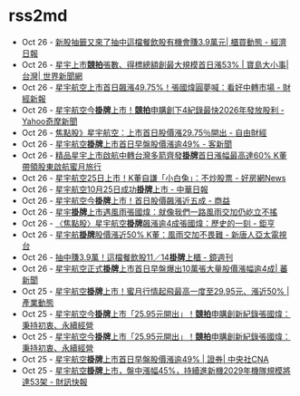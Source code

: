 # rss2md

<!-- rss start -->
- Oct 26 - [新股抽籤又來了抽中這檔餐飲股有機會賺3.9萬元| 櫃買動態 - 經濟日報](https://www.google.com/url?rct=j&sa=t&url=https://money.udn.com/money/story/11074/8313905&ct=ga&cd=CAIyIGMyMDFhNDU4NzAzY2ViODg6Y29tLnR3OnpoLVRXOlRX&usg=AOvVaw369C7aimjnfziuX_0HGLJJ)
- Oct 26 - [星宇上市<b>競拍</b>張數、得標總額創最大規模首日漲53% | 寶島大小事| 台灣| 世界新聞網](https://www.google.com/url?rct=j&sa=t&url=https://www.worldjournal.com/wj/story/121221/8317617&ct=ga&cd=CAIyIGMyMDFhNDU4NzAzY2ViODg6Y29tLnR3OnpoLVRXOlRX&usg=AOvVaw2V5UWS7XWTErH30NTQRKa5)
- Oct 26 - [星宇航空上市首日飆漲49.75%！張國煒圓夢喊：看好中轉市場 - 財經新報](https://www.google.com/url?rct=j&sa=t&url=https://finance.technews.tw/2024/10/25/dream-come-true/&ct=ga&cd=CAIyIGMyMDFhNDU4NzAzY2ViODg6Y29tLnR3OnpoLVRXOlRX&usg=AOvVaw2jkDyfKQ56QmOHPA42DPUI)
- Oct 26 - [星宇航空今<b>掛牌</b>上市！<b>競拍</b>申購創下4紀錄最快2026年發放股利 - Yahoo奇摩新聞](https://www.google.com/url?rct=j&sa=t&url=https://tw.news.yahoo.com/%25E6%2598%259F%25E5%25AE%2587%25E8%2588%25AA%25E7%25A9%25BA%25E4%25BB%258A%25E6%258E%259B%25E7%2589%258C%25E4%25B8%258A%25E5%25B8%2582-%25E7%25AB%25B6%25E6%258B%258D%25E7%2594%25B3%25E8%25B3%25BC%25E5%2589%25B5%25E4%25B8%258B4%25E7%25B4%2580%25E9%258C%2584-%25E6%259C%2580%25E5%25BF%25AB2026%25E5%25B9%25B4%25E7%2599%25BC%25E6%2594%25BE%25E8%2582%25A1%25E5%2588%25A9-010800922.html&ct=ga&cd=CAIyIGMyMDFhNDU4NzAzY2ViODg6Y29tLnR3OnpoLVRXOlRX&usg=AOvVaw1QtNBaYybRQRhIswddcXEN)
- Oct 26 - [焦點股》星宇航空：上市首日股價漲29.75％開出 - 自由財經](https://www.google.com/url?rct=j&sa=t&url=https://ec.ltn.com.tw/article/breakingnews/4841568&ct=ga&cd=CAIyIGMyMDFhNDU4NzAzY2ViODg6Y29tLnR3OnpoLVRXOlRX&usg=AOvVaw0V3-ulyvsYraQ5pXTbvxIk)
- Oct 26 - [星宇航空<b>掛牌</b>上市首日早盤股價漲逾49% - 客新聞](https://www.google.com/url?rct=j&sa=t&url=https://hakkanews.tw/2024/10/25/shares-rose-more-than-49-percent-in-early-trading-on-the-first-day-of-the-market/&ct=ga&cd=CAIyIGMyMDFhNDU4NzAzY2ViODg6Y29tLnR3OnpoLVRXOlRX&usg=AOvVaw0aJgSVEDbG7P98XLWXX8DL)
- Oct 26 - [精品星宇上市啟航中轉台灣多箭齊發<b>掛牌</b>首日漲幅最高達60% K董帶領股東啟航蜜月旅行](https://www.google.com/url?rct=j&sa=t&url=https://news.cnyes.com/news/id/5752980&ct=ga&cd=CAIyIGMyMDFhNDU4NzAzY2ViODg6Y29tLnR3OnpoLVRXOlRX&usg=AOvVaw3Fe2fg0uuOTAjCUjtjqYYa)
- Oct 26 - [星宇航空25日上市！K董自謙「小白兔」：不炒股票 - 好房網News](https://www.google.com/url?rct=j&sa=t&url=https://news.housefun.com.tw/news/article/205157442258.html&ct=ga&cd=CAIyIGMyMDFhNDU4NzAzY2ViODg6Y29tLnR3OnpoLVRXOlRX&usg=AOvVaw1qpT7unUMzf4KhGDib9Y0C)
- Oct 26 - [星宇航空10月25日成功<b>掛牌</b>上市 - 中華日報](https://www.google.com/url?rct=j&sa=t&url=https://www.cdns.com.tw/articles/1106248&ct=ga&cd=CAIyIGMyMDFhNDU4NzAzY2ViODg6Y29tLnR3OnpoLVRXOlRX&usg=AOvVaw3I_SGZhVHVymT26V0QzjAe)
- Oct 26 - [星宇航空今<b>掛牌</b>上市！首日股價飆漲近五成 - 商益](https://www.google.com/url?rct=j&sa=t&url=https://www.businessyee.com/article/4792-starlux-ipo-first-day&ct=ga&cd=CAIyIGMyMDFhNDU4NzAzY2ViODg6Y29tLnR3OnpoLVRXOlRX&usg=AOvVaw19UKd9Wt1hYxaUlR5L2LTA)
- Oct 26 - [星宇<b>掛牌</b>上市遇風雨張國煒：就像我們一路風雨交加仍屹立不搖](https://www.google.com/url?rct=j&sa=t&url=https://www.nownews.com/news/6563103&ct=ga&cd=CAIyIGMyMDFhNDU4NzAzY2ViODg6Y29tLnR3OnpoLVRXOlRX&usg=AOvVaw0SQ6mCSu1-A_f0DhtGXThc)
- Oct 26 - [〈焦點股〉星宇航空<b>掛牌</b>飆漲逾4成張國煒：歷史的一刻 - 鉅亨](https://www.google.com/url?rct=j&sa=t&url=https://news.cnyes.com/news/id/5752547&ct=ga&cd=CAIyIGMyMDFhNDU4NzAzY2ViODg6Y29tLnR3OnpoLVRXOlRX&usg=AOvVaw27mz766_wz3Umy7I6oHXUg)
- Oct 26 - [星宇航<b>掛牌</b>股價漲近50% K董：風雨交加不畏難 - 新唐人亞太電視台](https://www.google.com/url?rct=j&sa=t&url=https://www.ntdtv.com.tw/b5/20241025/video/399293.html%3F%25E6%2598%259F%25E5%25AE%2587%25E8%2588%25AA%25E6%258E%259B%25E7%2589%258C%25E8%2582%25A1%25E5%2583%25B9%25E6%25BC%25B2%25E8%25BF%259150%2525%2520K%25E8%2591%25A3%25EF%25BC%259A%25E9%25A2%25A8%25E9%259B%25A8%25E4%25BA%25A4%25E5%258A%25A0%25E4%25B8%258D%25E7%2595%258F%25E9%259B%25A3&ct=ga&cd=CAIyIGMyMDFhNDU4NzAzY2ViODg6Y29tLnR3OnpoLVRXOlRX&usg=AOvVaw1pRtBxcLRWM-P8sF6ogMfN)
- Oct 26 - [抽中賺3.9萬！這檔餐飲股11／14<b>掛牌</b>上櫃 - 鏡週刊](https://www.google.com/url?rct=j&sa=t&url=https://www.mirrormedia.mg/external/setn_1553470&ct=ga&cd=CAIyIGMyMDFhNDU4NzAzY2ViODg6Y29tLnR3OnpoLVRXOlRX&usg=AOvVaw2GuDJkoOifevQgpT1REu1n)
- Oct 26 - [星宇航空正式<b>掛牌</b>上市首日早盤爆出10萬張大量股價漲幅逾4成| 蕃新聞](https://www.google.com/url?rct=j&sa=t&url=https://n.yam.com/Article/20241025186497&ct=ga&cd=CAIyIGMyMDFhNDU4NzAzY2ViODg6Y29tLnR3OnpoLVRXOlRX&usg=AOvVaw0tgYTl7OY6r5C6D7TM5iGI)
- Oct 25 - [星宇航空<b>掛牌</b>上市！蜜月行情起飛最高一度至29.95元、漲近50% | 產業動態](https://www.google.com/url?rct=j&sa=t&url=https://www.nownews.com/news/6563079&ct=ga&cd=CAIyIGMyMDFhNDU4NzAzY2ViODg6Y29tLnR3OnpoLVRXOlRX&usg=AOvVaw17FxgSB1-l-KQ-dA4fQBhh)
- Oct 25 - [星宇航空今<b>掛牌</b>上市「25.95元開出」！<b>競拍</b>申購創新紀錄張國煒：秉持初衷、永續經營](https://www.google.com/url?rct=j&sa=t&url=https://www.ctwant.com/article/371699/&ct=ga&cd=CAIyIGMyMDFhNDU4NzAzY2ViODg6Y29tLnR3OnpoLVRXOlRX&usg=AOvVaw2wQwZUfOendrPaPx3KG-wP)
- Oct 25 - [星宇航空今<b>掛牌</b>上市「25.95元開出」！<b>競拍</b>申購創新紀錄張國煒：秉持初衷、永續經營](https://www.google.com/url?rct=j&sa=t&url=https://today.line.me/tw/v2/article/5yjaPPx&ct=ga&cd=CAIyIGMyMDFhNDU4NzAzY2ViODg6Y29tLnR3OnpoLVRXOlRX&usg=AOvVaw0k-VlI1hPkJrIwFzuPcW1i)
- Oct 25 - [星宇航空<b>掛牌</b>上市首日早盤股價漲逾49% | 證券| 中央社CNA](https://www.google.com/url?rct=j&sa=t&url=https://www.cna.com.tw/news/afe/202410250040.aspx&ct=ga&cd=CAIyIGMyMDFhNDU4NzAzY2ViODg6Y29tLnR3OnpoLVRXOlRX&usg=AOvVaw2D0lQHuF-K0NAdz35TeTRE)
- Oct 25 - [星宇航空<b>掛牌</b>上市，盤中漲幅45%，持續進新機2029年機隊規模將達53架 - 財訊快報](https://www.google.com/url?rct=j&sa=t&url=http://www.investor.com.tw/onlineNews/NewsContent.asp%3FarticleNo%3D14202410250060&ct=ga&cd=CAIyIGMyMDFhNDU4NzAzY2ViODg6Y29tLnR3OnpoLVRXOlRX&usg=AOvVaw3EsaMfe7Wz121_uF5RtFqU)
<!-- rss end -->
